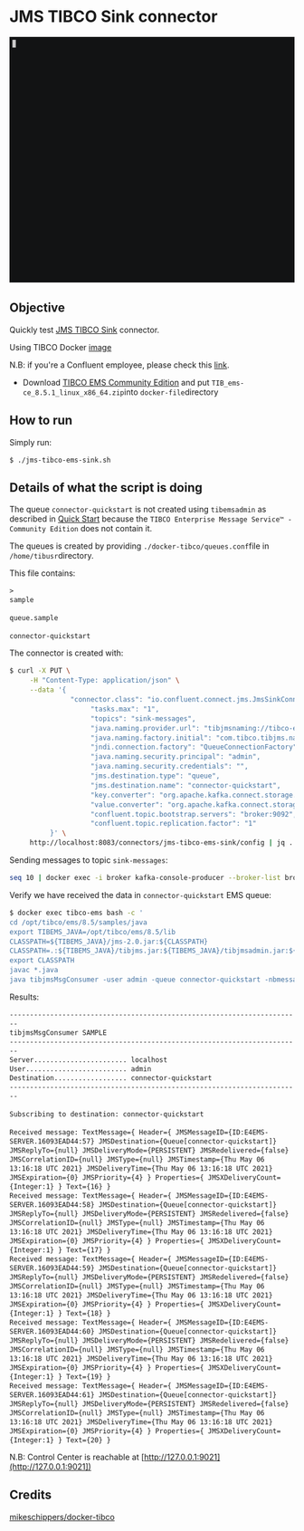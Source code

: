 # JMS TIBCO Sink connector

![asciinema](https://github.com/vdesabou/gifs/blob/master/connect/connect-jms-tibco-sink/asciinema.gif?raw=true)

## Objective

Quickly test [JMS TIBCO Sink](https://docs.confluent.io/current/connect/kafka-connect-jms/sink/index.html#tibco-ems-quick-start) connector.

Using TIBCO Docker [image](https://github.com/mikeschippers/docker-tibco)

N.B: if you're a Confluent employee, please check this [link](https://confluent.slack.com/archives/C0116NM415F/p1636391410032900).

* Download [TIBCO EMS Community Edition](https://www.tibco.com/resources/product-download/tibco-enterprise-message-service-community-edition--free-download) and put `TIB_ems-ce_8.5.1_linux_x86_64.zip`into `docker-file`directory

## How to run

Simply run:

```
$ ./jms-tibco-ems-sink.sh
```

## Details of what the script is doing

The queue `connector-quickstart` is not created using `tibemsadmin` as described in [Quick Start](https://docs.confluent.io/current/connect/kafka-connect-tibco/source/index.html#quick-start) because the `TIBCO Enterprise Message Service™ - Community Edition` does not contain it.

The queues is created by providing `./docker-tibco/queues.conf`file in `/home/tibusr`directory.

This file contains:

```
>
sample

queue.sample

connector-quickstart
```

The connector is created with:

```bash
$ curl -X PUT \
     -H "Content-Type: application/json" \
     --data '{
               "connector.class": "io.confluent.connect.jms.JmsSinkConnector",
                    "tasks.max": "1",
                    "topics": "sink-messages",
                    "java.naming.provider.url": "tibjmsnaming://tibco-ems:7222",
                    "java.naming.factory.initial": "com.tibco.tibjms.naming.TibjmsInitialContextFactory",
                    "jndi.connection.factory": "QueueConnectionFactory",
                    "java.naming.security.principal": "admin",
                    "java.naming.security.credentials": "",
                    "jms.destination.type": "queue",
                    "jms.destination.name": "connector-quickstart",
                    "key.converter": "org.apache.kafka.connect.storage.StringConverter",
                    "value.converter": "org.apache.kafka.connect.storage.StringConverter",
                    "confluent.topic.bootstrap.servers": "broker:9092",
                    "confluent.topic.replication.factor": "1"
          }' \
     http://localhost:8083/connectors/jms-tibco-ems-sink/config | jq .
```

Sending messages to topic `sink-messages`:

```bash
seq 10 | docker exec -i broker kafka-console-producer --broker-list broker:9092 --topic sink-messages
```

Verify we have received the data in `connector-quickstart` EMS queue:

```bash
$ docker exec tibco-ems bash -c '
cd /opt/tibco/ems/8.5/samples/java
export TIBEMS_JAVA=/opt/tibco/ems/8.5/lib
CLASSPATH=${TIBEMS_JAVA}/jms-2.0.jar:${CLASSPATH}
CLASSPATH=.:${TIBEMS_JAVA}/tibjms.jar:${TIBEMS_JAVA}/tibjmsadmin.jar:${CLASSPATH}
export CLASSPATH
javac *.java
java tibjmsMsgConsumer -user admin -queue connector-quickstart -nbmessages 10'
```

Results:

```
------------------------------------------------------------------------
tibjmsMsgConsumer SAMPLE
------------------------------------------------------------------------
Server....................... localhost
User......................... admin
Destination.................. connector-quickstart
------------------------------------------------------------------------

Subscribing to destination: connector-quickstart

Received message: TextMessage={ Header={ JMSMessageID={ID:E4EMS-SERVER.16093EAD44:57} JMSDestination={Queue[connector-quickstart]} JMSReplyTo={null} JMSDeliveryMode={PERSISTENT} JMSRedelivered={false} JMSCorrelationID={null} JMSType={null} JMSTimestamp={Thu May 06 13:16:18 UTC 2021} JMSDeliveryTime={Thu May 06 13:16:18 UTC 2021} JMSExpiration={0} JMSPriority={4} } Properties={ JMSXDeliveryCount={Integer:1} } Text={16} }
Received message: TextMessage={ Header={ JMSMessageID={ID:E4EMS-SERVER.16093EAD44:58} JMSDestination={Queue[connector-quickstart]} JMSReplyTo={null} JMSDeliveryMode={PERSISTENT} JMSRedelivered={false} JMSCorrelationID={null} JMSType={null} JMSTimestamp={Thu May 06 13:16:18 UTC 2021} JMSDeliveryTime={Thu May 06 13:16:18 UTC 2021} JMSExpiration={0} JMSPriority={4} } Properties={ JMSXDeliveryCount={Integer:1} } Text={17} }
Received message: TextMessage={ Header={ JMSMessageID={ID:E4EMS-SERVER.16093EAD44:59} JMSDestination={Queue[connector-quickstart]} JMSReplyTo={null} JMSDeliveryMode={PERSISTENT} JMSRedelivered={false} JMSCorrelationID={null} JMSType={null} JMSTimestamp={Thu May 06 13:16:18 UTC 2021} JMSDeliveryTime={Thu May 06 13:16:18 UTC 2021} JMSExpiration={0} JMSPriority={4} } Properties={ JMSXDeliveryCount={Integer:1} } Text={18} }
Received message: TextMessage={ Header={ JMSMessageID={ID:E4EMS-SERVER.16093EAD44:60} JMSDestination={Queue[connector-quickstart]} JMSReplyTo={null} JMSDeliveryMode={PERSISTENT} JMSRedelivered={false} JMSCorrelationID={null} JMSType={null} JMSTimestamp={Thu May 06 13:16:18 UTC 2021} JMSDeliveryTime={Thu May 06 13:16:18 UTC 2021} JMSExpiration={0} JMSPriority={4} } Properties={ JMSXDeliveryCount={Integer:1} } Text={19} }
Received message: TextMessage={ Header={ JMSMessageID={ID:E4EMS-SERVER.16093EAD44:61} JMSDestination={Queue[connector-quickstart]} JMSReplyTo={null} JMSDeliveryMode={PERSISTENT} JMSRedelivered={false} JMSCorrelationID={null} JMSType={null} JMSTimestamp={Thu May 06 13:16:18 UTC 2021} JMSDeliveryTime={Thu May 06 13:16:18 UTC 2021} JMSExpiration={0} JMSPriority={4} } Properties={ JMSXDeliveryCount={Integer:1} } Text={20} }
```

N.B: Control Center is reachable at [http://127.0.0.1:9021](http://127.0.0.1:9021])

## Credits

[mikeschippers/docker-tibco](https://github.com/mikeschippers/docker-tibco)
